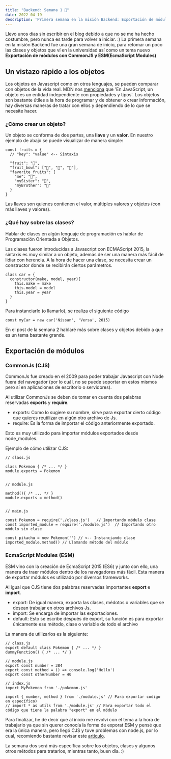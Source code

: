 ```yaml
---
title: "Backend: Semana 1 🚀"
date: 2022-04-19
description: 'Primera semana en la misión Backend: Exportación de módulos'
---
```


Llevo unos días sin escribir en el blog debido a que no se me ha hecho costumbre, pero nunca es tarde para volver a iniciar. :)
La primera semana en la misión Backend fue una gran semana de inicio, para retomar un poco las clases y objetos que ví en la universidad así como un tema nuevo **Exportación de módulos con CommonJS y ESM(EcmaScript Modules)**

## Un vistazo rápido a los objetos

Los objetos en Javascript como en otros lenguajes, se pueden comparar con objetos de la vida real.
MDN nos [menciona](https://developer.mozilla.org/es/docs/Web/JavaScript/Guide/Working_with_Objects) que 'En JavaScript, un objeto es un entidad independiente con propiedades y tipos'. 
Los objetos son bastante útiles a la hora de programar y de obtener o crear información, hay diversas maneras de tratar con ellos y dependiendo de lo que se necesite hacer.

### ¿Cómo crear un objeto?
Un objeto se conforma de dos partes, una **llave** y un **valor**. En nuestro ejemplo de abajo se puede visualizar de manera simple:
```
const fruits = {
  // "key": "value" <-- Sintaxis
  
  "fruit": "🍎",
  "fruit_bowl": ["🍊", "🍍", "🍓"],
  "favorite_fruits": {
    "me": "🍑",
    "mySister": "🍐",
    "myBrother": "🥝"
  }
}
```
Las llaves son quienes contienen el valor, múltiples valores y objetos (con más llaves y valores).

### ¿Qué hay sobre las clases?
Hablar de clases en algún lenguaje de programación es hablar de Programación Orientada a Objetos.

Las clases fueron introducidas a Javascript con ECMAScript 2015, la sintaxis es muy similar a un objeto, además de ser una manera más fácil de lidiar con herencia.
A la hora de hacer una clase, se necesita crear un constructor donde se recibirán ciertos parámetros.

```
class car = {
  constructor(make, model, year){
    this.make = make
    this.model = model
    this.year = year
  }
}
```
Para instanciarlo (o llamarlo), se realiza el siguiente código

```
const myCar = new car('Nissan', 'Versa', 2015)

```
En el post de la semana 2 hablaré más sobre clases y objetos debido a que es un tema bastante grande.

## Exportación de módulos
### CommonJs (CJS)

CommonJs fue creado en el 2009 para poder trabajar Javascript con Node fuera del navegador (por lo cuál, no se puede soportar en estos mismos pero sí en aplicaciones de escritorio o servidores).

Al utilizar CommonJs se deben de tomar en cuenta dos palabras reservadas **exports** y **require**.

- exports: Como lo sugiere su nombre, sirve para exportar cierto código que quieres reutilizar en algún otro archivo de Js.
- require: Es la forma de importar el código anteriormente exportado.

Esto es muy utilizado para importar módulos exportados desde node_modules.

Ejemplo de cómo utilizar CJS:
```
// class.js

class Pokemon { /* ... */ }
module.exports = Pokemon


// module.js

method(){ /* ... */ }
module.exports = method()


// main.js

const Pokemon = require('./class.js')   // Importando módulo clase
const imported_module = require('./module.js')  // Importando otro módulo sin clase

const pikachu = new Pokemon('') // <-- Instanciando clase
imported_module.method() // Llamando método del módulo

```

### EcmaScript Modules (ESM)

ESM vino con la creación de EcmaScript 2015 (ES6) y junto con ello, una manera de traer módulos dentro de los navegadores más fácil.
Esta manera de exportar módulos es utilizado por diversos frameworks.

Al igual que CJS tiene dos palabras reservadas importantes **export** e **import**.

- export: De igual manera, exporta las clases, médotos o variables que se desean trabajar en otros archivos Js.
- import: Se encarga de importar las exportaciones.
- default: Esto se escribe después de export, su función es para exportar únicamente ese método, clase o variable de todo el archivo

La manera de utilizarlos es la siguiente:

```
// class.js
export default class Pokemon { /* ... */ }
dummyFunction() { /* ... */ }

// module.js
export const number = 384
export const method = () => console.log('Hello')
export const otherNumber = 40

// index.js
import MyPokemon from './pokemon.js'

import { number, method } from './module.js' // Para exportar codigo en específico)
// import * as utils from './module.js' // Para exportar todo el código que tiene la palabra "export" en el módulo

```

Para finalizar, he de decir que al inicio me revolví con el tema a la hora de trabajarlo ya que sin querer conocía la forma de exporat ESM y pensé que era la única manera, pero llegó CJS y tuve problemas con node.js, por lo cual, recomiendo bastante revisar este [artículo](https://lenguajejs.com/automatizadores/introduccion/commonjs-vs-es-modules/).

La semana dos será más específica sobre los objetos, clases y algunos otros métodos para tratarlos, mientras tanto, buen día. :)
